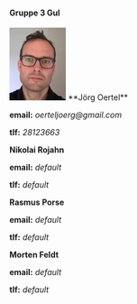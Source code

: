 
#### Gruppe 3 Gul


<img src="joerg.jpg" width="100"/>  
**Jörg Oertel**

**email:** _oerteljoerg@gmail.com_

**tlf:**  _28123663_

**Nikolai Rojahn**

**email:** _default_

**tlf:**  _default_

**Rasmus Porse**

**email:** _default_

**tlf:**  _default_

**Morten Feldt**

**email:** _default_

**tlf:**  _default_

